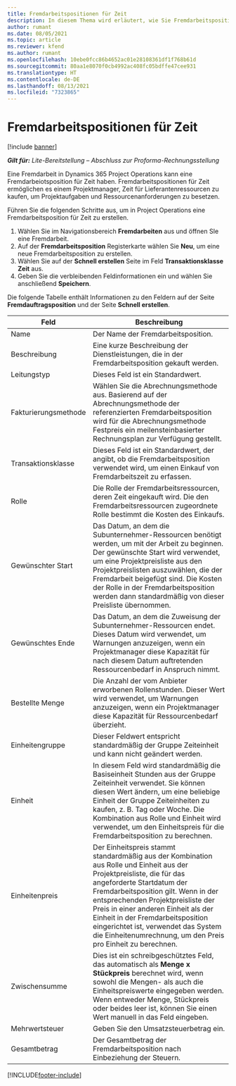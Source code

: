 ```yaml
---
title: Fremdarbeitspositionen für Zeit
description: In diesem Thema wird erläutert, wie Sie Fremdarbeitspositionen für Zeit und den Einkauf von Zeit von Lieferanten aufzeichnen.
author: rumant
ms.date: 08/05/2021
ms.topic: article
ms.reviewer: kfend
ms.author: rumant
ms.openlocfilehash: 10ebe0fcc86b4652ac01e28108361df1f768b61d
ms.sourcegitcommit: 80aa1e8070f0cb4992ac408fc05bdffe47cee931
ms.translationtype: HT
ms.contentlocale: de-DE
ms.lasthandoff: 08/13/2021
ms.locfileid: "7323865"
---
```

# <a name="subcontract-lines-for-time"></a>Fremdarbeitspositionen für Zeit

[!include [banner](../../includes/dataverse-preview.md)]

_**Gilt für:** Lite-Bereitstellung – Abschluss zur Proforma-Rechnungsstellung_

Eine Fremdarbeit in Dynamics 365 Project Operations kann eine Fremdarbeiotsposition für Zeit haben. Fremdarbeitspositionen für Zeit ermöglichen es einem Projektmanager, Zeit für Lieferantenressourcen zu kaufen, um Projektaufgaben und Ressourcenanforderungen zu besetzen.

Führen Sie die folgenden Schritte aus, um in Project Operations eine Fremdarbeitsposition für Zeit zu erstellen.

1. Wählen Sie im Navigationsbereich **Fremdarbeiten** aus und öffnen SIe eine Fremdarbeit.
2. Auf der **Fremdarbeitsposition** Registerkarte wählen Sie **Neu**, um eine neue Fremdarbeitsposition zu erstellen.
3. Wählen Sie auf der **Schnell erstellen** Seite im Feld **Transaktionsklasse** **Zeit** aus.
4. Geben Sie die verbleibenden Feldinformationen ein und wählen Sie anschließend **Speichern**.

  Die folgende Tabelle enthält Informationen zu den Feldern auf der Seite **Fremdauftragsposition** und der Seite **Schnell erstellen**.

| **Feld** | **Beschreibung** |
| --- | --- |
| Name | Der Name der Fremdarbeitsposition. |
| Beschreibung | Eine kurze Beschreibung der Dienstleistungen, die in der Fremdarbeitsposition gekauft werden. | 
| Leitungstyp | Dieses Feld ist ein Standardwert.  |
| Fakturierungsmethode | Wählen Sie die Abrechnungsmethode aus. Basierend auf der Abrechnungsmethode der referenzierten Fremdarbeitsposition wird für die Abrechnungsmethode Festpreis ein meilensteinbasierter Rechnungsplan zur Verfügung gestellt. |
| Transaktionsklasse | Dieses Feld ist ein Standardwert, der angibt, ob die Fremdarbeitsposition verwendet wird, um einen Einkauf von Fremdarbeitszeit zu erfassen. |
| Rolle | Die Rolle der Fremdarbeitsressourcen, deren Zeit eingekauft wird. Die den Fremdarbeitsressourcen zugeordnete Rolle bestimmt die Kosten des Einkaufs. |
| Gewünschter Start | Das Datum, an dem die Subunternehmer-Ressourcen benötigt werden, um mit der Arbeit zu beginnen. Der gewünschte Start wird verwendet, um eine Projektpreisliste aus den Projektpreislisten auszuwählen, die der Fremdarbeit beigefügt sind. Die Kosten der Rolle in der Fremdarbeitsposition werden dann standardmäßig von dieser Preisliste übernommen. |
| Gewünschtes Ende | Das Datum, an dem die Zuweisung der Subunternehmer-Ressourcen endet. Dieses Datum wird verwendet, um Warnungen anzuzeigen, wenn ein Projektmanager diese Kapazität für nach diesem Datum auftretenden Ressourcenbedarf in Anspruch nimmt. |
| Bestellte Menge | Die Anzahl der vom Anbieter erworbenen Rollenstunden. Dieser Wert wird verwendet, um Warnungen anzuzeigen, wenn ein Projektmanager diese Kapazität für Ressourcenbedarf überzieht. |
| Einheitengruppe | Dieser Feldwert entspricht standardmäßig der Gruppe Zeiteinheit und kann nicht geändert werden.  |
| Einheit | In diesem Feld wird standardmäßig die Basiseinheit Stunden aus der Gruppe Zeiteinheit verwendet. Sie können diesen Wert ändern, um eine beliebige Einheit der Gruppe Zeiteinheiten zu kaufen, z. B. Tag oder Woche. Die Kombination aus Rolle und Einheit wird verwendet, um den Einheitspreis für die Fremdarbeitsposition zu berechnen. |
| Einheitenpreis | Der Einheitspreis stammt standardmäßig aus der Kombination aus Rolle und Einheit aus der Projektpreisliste, die für das angeforderte Startdatum der Fremdarbeitsposition gilt. Wenn in der entsprechenden Projektpreisliste der Preis in einer anderen Einheit als der Einheit in der Fremdarbeitsposition eingerichtet ist, verwendet das System die Einheitenumrechnung, um den Preis pro Einheit zu berechnen. |
| Zwischensumme | Dies ist ein schreibgeschütztes Feld, das automatisch als **Menge x Stückpreis** berechnet wird, wenn sowohl die Mengen- als auch die Einheitspreiswerte eingegeben werden. Wenn entweder Menge, Stückpreis oder beides leer ist, können Sie einen Wert manuell in das Feld eingeben. |
| Mehrwertsteuer |  Geben Sie den Umsatzsteuerbetrag ein. |
| Gesamtbetrag | Der Gesamtbetrag der Fremdarbeitsposition nach Einbeziehung der Steuern. |


[!INCLUDE[footer-include](../../includes/footer-banner.md)]

